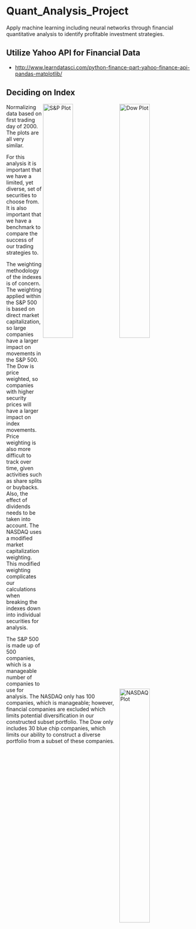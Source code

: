 # Quant_Analysis_Project  
Apply machine learning including neural networks through financial quantitative analysis to identify profitable investment strategies.  

## Utilize Yahoo API for Financial Data  
* http://www.learndatasci.com/python-finance-part-yahoo-finance-api-pandas-matplotlib/

## Deciding on Index  

<img align="right" src="/plots/dow_plot.jpg" alt="Dow Plot" width=40%>

<img align="right" src="/plots/snp_plot.jpg" alt="S&P Plot" width=40%>

<img align="right" src="/plots/nasdaq_plot.jpg" alt="NASDAQ Plot" width=40%>

Normalizing data based on first trading day of 2000. The plots are all very similar.

For this analysis it is important that we have a limited, yet diverse, set of securities to choose from. It is also important that we have a benchmark to compare the success of our trading strategies to.  

The weighting methodology of the indexes is of concern. The weighting applied within the S&P 500 is based on direct market capitalization, so large companies have a larger impact on movements in the S&P 500. The Dow is price weighted, so companies with higher security prices will have a larger impact on index movements. Price weighting is also more difficult to track over time, given activities such as share splits or buybacks. Also, the effect of dividends needs to be taken into account. The NASDAQ uses a modified market capitalization weighting. This modified weighting complicates our calculations when breaking the indexes down into individual securities for analysis.  

The S&P 500 is made up of 500 companies, which is a manageable number of companies to use for analysis. The NASDAQ only has 100 companies, which is manageable; however, financial companies are excluded which limits potential diversification in our constructed subset portfolio. The Dow only includes 30 blue chip companies, which limits our ability to construct a diverse portfolio from a subset of these companies.
